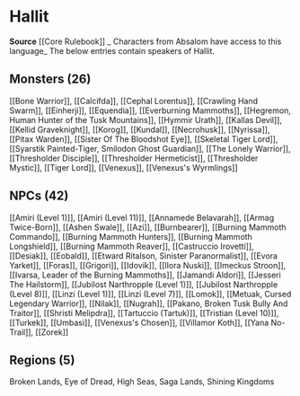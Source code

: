 ﻿---
id: '37'
name: Hallit
rarity: Uncommon
source: '[[DATABASE/source/Core Rulebook|Core Rulebook]]'
trait:
- '[[DATABASE/trait/Uncommon|Uncommon]]'
type: Language

---
# Hallit

**Source** [[Core Rulebook]] 
_ Characters from Absalom have access to this language_
The below entries contain speakers of Hallit.

## Monsters (26)

[[Bone Warrior]], [[Calcifda]], [[Cephal Lorentus]], [[Crawling Hand Swarm]], [[Einherji]], [[Equendia]], [[Everburning Mammoths]], [[Hegremon, Human Hunter of the Tusk Mountains]], [[Hymmir Urath]], [[Kallas Devil]], [[Kellid Graveknight]], [[Korog]], [[Kundal]], [[Necrohusk]], [[Nyrissa]], [[Pitax Warden]], [[Sister Of The Bloodshot Eye]], [[Skeletal Tiger Lord]], [[Syarstik Painted-Tiger, Smilodon Ghost Guardian]], [[The Lonely Warrior]], [[Thresholder Disciple]], [[Thresholder Hermeticist]], [[Thresholder Mystic]], [[Tiger Lord]], [[Venexus]], [[Venexus's Wyrmlings]]

## NPCs (42)

[[Amiri (Level 1)]], [[Amiri (Level 11)]], [[Annamede Belavarah]], [[Armag Twice-Born]], [[Ashen Swale]], [[Azi]], [[Burnbearer]], [[Burning Mammoth Commando]], [[Burning Mammoth Hunters]], [[Burning Mammoth Longshield]], [[Burning Mammoth Reaver]], [[Castruccio Irovetti]], [[Desiak]], [[Eobald]], [[Etward Ritalson, Sinister Paranormalist]], [[Evora Yarket]], [[Foras]], [[Grigori]], [[Idovik]], [[Ilora Nuski]], [[Imeckus Stroon]], [[Ivarsa, Leader of the Burning Mammoths]], [[Jamandi Aldori]], [[Jesseri The Hailstorm]], [[Jubilost Narthropple (Level 1)]], [[Jubilost Narthropple (Level 8)]], [[Linzi (Level 1)]], [[Linzi (Level 7)]], [[Lomok]], [[Metuak, Cursed Legendary Warrior]], [[Nilak]], [[Nugrah]], [[Pakano, Broken Tusk Bully And Traitor]], [[Shristi Melipdra]], [[Tartuccio (Tartuk)]], [[Tristian (Level 10)]], [[Turkek]], [[Umbasi]], [[Venexus's Chosen]], [[Villamor Koth]], [[Yana No-Trail]], [[Zorek]]

## Regions (5)

Broken Lands, Eye of Dread, High Seas, Saga Lands, Shining Kingdoms